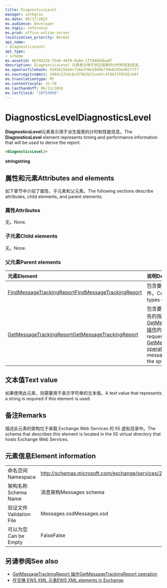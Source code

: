 ```yaml
---
title: DiagnosticsLevel
manager: sethgros
ms.date: 09/17/2015
ms.audience: Developer
ms.topic: reference
ms.prod: office-online-server
localization_priority: Normal
api_name:
- DiagnosticsLevel
api_type:
- schema
ms.assetid: 66794226-f5e0-44f0-8a0e-1f194bb0ba0f
description: DiagnosticsLevel 元素表示用于派生报表的计时和性能信息。
ms.openlocfilehash: 9205625bb6cf38e370e29d96770eb293ed9277f7
ms.sourcegitcommit: 34041125dc8c5f993b21cebfc4f8b72f0fd2cb6f
ms.translationtype: MT
ms.contentlocale: zh-CN
ms.lasthandoff: 06/11/2018
ms.locfileid: "19753856"
---
```

# <a name="diagnosticslevel"></a><span data-ttu-id="81ffd-103">DiagnosticsLevel</span><span class="sxs-lookup"><span data-stu-id="81ffd-103">DiagnosticsLevel</span></span>

<span data-ttu-id="81ffd-104">**DiagnosticsLevel**元素表示用于派生报表的计时和性能信息。</span><span class="sxs-lookup"><span data-stu-id="81ffd-104">The **DiagnosticsLevel** element represents timing and performance information that will be used to derive the report.</span></span> 
  
```XML
<DiagnosticsLevel/>
```

 <span data-ttu-id="81ffd-105">**string**</span><span class="sxs-lookup"><span data-stu-id="81ffd-105">**string**</span></span>
## <a name="attributes-and-elements"></a><span data-ttu-id="81ffd-106">属性和元素</span><span class="sxs-lookup"><span data-stu-id="81ffd-106">Attributes and elements</span></span>

<span data-ttu-id="81ffd-107">如下章节中介绍了属性、子元素和父元素。</span><span class="sxs-lookup"><span data-stu-id="81ffd-107">The following sections describe attributes, child elements, and parent elements.</span></span>
  
### <a name="attributes"></a><span data-ttu-id="81ffd-108">属性</span><span class="sxs-lookup"><span data-stu-id="81ffd-108">Attributes</span></span>

<span data-ttu-id="81ffd-109">无。</span><span class="sxs-lookup"><span data-stu-id="81ffd-109">None.</span></span>
  
### <a name="child-elements"></a><span data-ttu-id="81ffd-110">子元素</span><span class="sxs-lookup"><span data-stu-id="81ffd-110">Child elements</span></span>

<span data-ttu-id="81ffd-111">无。</span><span class="sxs-lookup"><span data-stu-id="81ffd-111">None.</span></span>
  
### <a name="parent-elements"></a><span data-ttu-id="81ffd-112">父元素</span><span class="sxs-lookup"><span data-stu-id="81ffd-112">Parent elements</span></span>

|<span data-ttu-id="81ffd-113">**元素**</span><span class="sxs-lookup"><span data-stu-id="81ffd-113">**Element**</span></span>|<span data-ttu-id="81ffd-114">**说明**</span><span class="sxs-lookup"><span data-stu-id="81ffd-114">**Description**</span></span>|
|:-----|:-----|
|[<span data-ttu-id="81ffd-115">FindMessageTrackingReport</span><span class="sxs-lookup"><span data-stu-id="81ffd-115">FindMessageTrackingReport</span></span>](findmessagetrackingreport.md) <br/> |<span data-ttu-id="81ffd-116">包含要查找的邮件的类型的条件。</span><span class="sxs-lookup"><span data-stu-id="81ffd-116">Contains criteria for the types of messages to find.</span></span>  <br/> |
|[<span data-ttu-id="81ffd-117">GetMessageTrackingReport</span><span class="sxs-lookup"><span data-stu-id="81ffd-117">GetMessageTrackingReport</span></span>](getmessagetrackingreport.md) <br/> |<span data-ttu-id="81ffd-118">包含要检索完整的邮件跟踪报告的指定 ID 的[GetMessageTrackingReport 操作](getmessagetrackingreport-operation.md)的请求</span><span class="sxs-lookup"><span data-stu-id="81ffd-118">Contains the request for the [GetMessageTrackingReport operation](getmessagetrackingreport-operation.md) to retrieve the full message tracking report for the specified ID.</span></span>  <br/> |
   
## <a name="text-value"></a><span data-ttu-id="81ffd-119">文本值</span><span class="sxs-lookup"><span data-stu-id="81ffd-119">Text value</span></span>

<span data-ttu-id="81ffd-120">如果使用此元素，则需要用于表示字符串的文本值。</span><span class="sxs-lookup"><span data-stu-id="81ffd-120">A text value that represents a string is required if this element is used.</span></span>
  
## <a name="remarks"></a><span data-ttu-id="81ffd-121">备注</span><span class="sxs-lookup"><span data-stu-id="81ffd-121">Remarks</span></span>

<span data-ttu-id="81ffd-122">描述此元素的架构位于承载 Exchange Web Services 的 IIS 虚拟目录中。</span><span class="sxs-lookup"><span data-stu-id="81ffd-122">The schema that describes this element is located in the IIS virtual directory that hosts Exchange Web Services.</span></span>
  
## <a name="element-information"></a><span data-ttu-id="81ffd-123">元素信息</span><span class="sxs-lookup"><span data-stu-id="81ffd-123">Element information</span></span>

|||
|:-----|:-----|
|<span data-ttu-id="81ffd-124">命名空间</span><span class="sxs-lookup"><span data-stu-id="81ffd-124">Namespace</span></span>  <br/> |http://schemas.microsoft.com/exchange/services/2006/messages  <br/> |
|<span data-ttu-id="81ffd-125">架构名称</span><span class="sxs-lookup"><span data-stu-id="81ffd-125">Schema Name</span></span>  <br/> |<span data-ttu-id="81ffd-126">消息架构</span><span class="sxs-lookup"><span data-stu-id="81ffd-126">Messages schema</span></span>  <br/> |
|<span data-ttu-id="81ffd-127">验证文件</span><span class="sxs-lookup"><span data-stu-id="81ffd-127">Validation File</span></span>  <br/> |<span data-ttu-id="81ffd-128">Messages.xsd</span><span class="sxs-lookup"><span data-stu-id="81ffd-128">Messages.xsd</span></span>  <br/> |
|<span data-ttu-id="81ffd-129">可以为空</span><span class="sxs-lookup"><span data-stu-id="81ffd-129">Can be Empty</span></span>  <br/> |<span data-ttu-id="81ffd-130">False</span><span class="sxs-lookup"><span data-stu-id="81ffd-130">False</span></span>  <br/> |
   
## <a name="see-also"></a><span data-ttu-id="81ffd-131">另请参阅</span><span class="sxs-lookup"><span data-stu-id="81ffd-131">See also</span></span>

- [<span data-ttu-id="81ffd-132">GetMessageTrackingReport 操作</span><span class="sxs-lookup"><span data-stu-id="81ffd-132">GetMessageTrackingReport operation</span></span>](getmessagetrackingreport-operation.md)
- [<span data-ttu-id="81ffd-133">在交换 EWS XML 元素</span><span class="sxs-lookup"><span data-stu-id="81ffd-133">EWS XML elements in Exchange</span></span>](ews-xml-elements-in-exchange.md)


